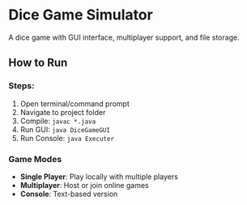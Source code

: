 # Dice Game Simulator

A dice game with GUI interface, multiplayer support, and file storage.

## How to Run

### Steps:
1. Open terminal/command prompt
2. Navigate to project folder
3. Compile: `javac *.java`
4. Run GUI: `java DiceGameGUI`
5. Run Console: `java Executer`

### Game Modes
- **Single Player**: Play locally with multiple players
- **Multiplayer**: Host or join online games
- **Console**: Text-based version